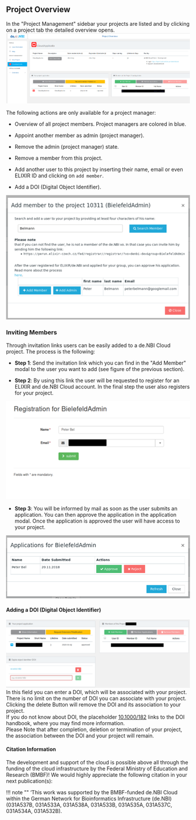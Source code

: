 ## Project Overview

In the "Project Management" sidebar your projects are listed and by clicking on a project tab the detailed overview opens.
![Project Overview Tab](img/overview_tab.png)


The following actions are only available for a project manager:

* Overview of all project members. Project managers are colored in blue.
    
* Appoint another member as admin (project manager).

* Remove the admin (project manager) state.

* Remove a member from this project.
    
* Add another user to this project by inserting their name, email or even ELIXIR ID and clicking on `add member`.

* Add a DOI (Digital Object Identifier).
   
![Members](img/add_members.png)
### Inviting Members

Through invitation links users can be easily added to a de.NBI Cloud project. The process is the following:

* __Step 1__: Send the invitation link which you can find in the "Add Member" modal to the user you want to add (see figure of the previous section).

* __Step 2__: By using this link the user will be requested to register for an ELIXIR and de.NBI Cloud account. In the final step the
user also registers for your project.

![Invitation Registration](img/invitation_registration.png)

* __Step 3__: You will be informed by mail as soon as the user submits an application. You can then approve the application
in the application modal. Once the application is approved the user will have access to your project.

![application invitation](img/application_list.png)

#### Adding a DOI (Digital Object Identifier)
![adding doi](img/adding_doi.png)
In this field you can enter a DOI, which will be associated with your project. There is no limit on the number of DOI you can associate with your project. Clicking the delete Button will remove the DOI and its association to your project.  
If you do not know about DOI, the placeholder [10.1000/182](https://doi.org/10.1000/182) links to the DOI handbook, where you may find more information.  
Please Note that after completion, deletion or termination of your project, the association between the DOI and your project will remain.

#### Citation Information

The development and support of the cloud is possible above all through the funding of the cloud infrastructure by the Federal Ministry of Education and Research (BMBF)! We would highly appreciate the following citation in your next publication(s):

!!! note "" 
    ‘This work was supported by the BMBF-funded de.NBI Cloud within the German Network for Bioinformatics Infrastructure (de.NBI) (031A537B, 031A533A, 031A538A, 031A533B, 031A535A, 031A537C, 031A534A, 031A532B).

